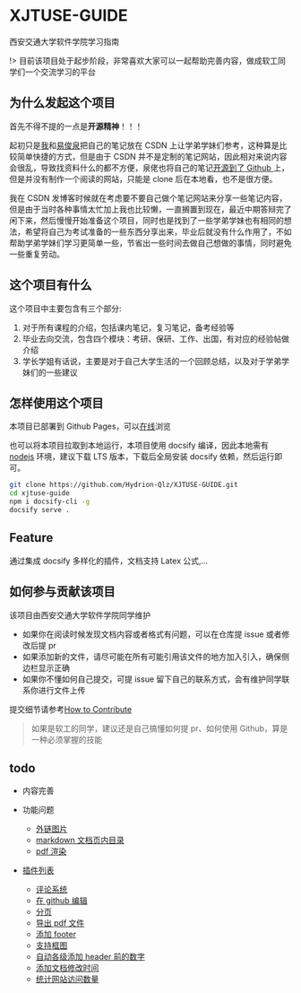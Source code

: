 # XJTUSE-GUIDE

西安交通大学软件学院学习指南

!> 目前该项目处于起步阶段，非常喜欢大家可以一起帮助完善内容，做成软工同学们一个交流学习的平台

## 为什么发起这个项目

首先不得不提的一点是**开源精神**！！！

起初只是[我](https://blog.csdn.net/qq_46311811)和[易俊泉](https://blog.csdn.net/weixin_47692652)把自己的笔记放在 CSDN 上让学弟学妹们参考，这种算是比较简单快捷的方式，但是由于 CSDN 并不是定制的笔记网站，因此相对来说内容会很乱，导致找资料什么的都不方便，泉佬也将自己的笔记[开源到了 Github ](https://github.com/yijunquan-afk/XJTUSE-NOTES)上，但是并没有制作一个阅读的网站，只能是 clone 后在本地看，也不是很方便。

我在 CSDN 发博客时候就在考虑要不要自己做个笔记网站来分享一些笔记内容，但是由于当时各种事情太忙加上我也比较懒，一直搁置到现在，最近中期答辩完了闲下来，然后慢慢开始准备这个项目，同时也是找到了一些学弟学妹也有相同的想法，希望将自己为考试准备的一些东西分享出来，毕业后就没有什么作用了，不如帮助学弟学妹们学习更简单一些，节省出一些时间去做自己想做的事情，同时避免一些重复劳动。

## 这个项目有什么

这个项目中主要包含有三个部分:

1. 对于所有课程的介绍，包括课内笔记，复习笔记，备考经验等
2. 毕业去向交流，包含四个模块：考研、保研、工作、出国，有对应的经验帖做介绍
3. 学长学姐有话说，主要是对于自己大学生活的一个回顾总结，以及对于学弟学妹们的一些建议

## 怎样使用这个项目

本项目已部署到 Github Pages，可以[在线](https://hydrion-qlz.github.io/XJTUSE-GUIDE/)浏览

也可以将本项目拉取到本地运行，本项目使用 docsify 编译，因此本地需有 [nodejs](https://nodejs.org/en) 环境，建议下载 LTS 版本，下载后全局安装 docsify 依赖，然后运行即可。

```bash
git clone https://github.com/Hydrion-Qlz/XJTUSE-GUIDE.git
cd xjtuse-guide
npm i docsify-cli -g
docsify serve .
```

## Feature

通过集成 docsify 多样化的插件，文档支持 Latex 公式,...

## 如何参与贡献该项目

该项目由西安交通大学软件学院同学维护

-   如果你在阅读时候发现文档内容或者格式有问题，可以在仓库提 issue 或者修改后提 pr
-   如果添加新的文件，请尽可能在所有可能引用该文件的地方加入引入，确保侧边栏显示正确
-   如果你不懂如何自己提交，可提 issue 留下自己的联系方式，会有维护同学联系你进行文件上传

提交细节请参考[How to Contribute](docs/综述/How-to-Contribute.md)

> 如果是软工的同学，建议还是自己搞懂如何提 pr、如何使用 Github，算是一种必须掌握的技能

## todo

-   内容完善
-   功能问题

    -   [外链图片](https://docsify.js.org/#/zh-cn/configuration?id=crossoriginlinks)
    -   [markdown 文档页内目录](https://github.com/mrpotatoes/docsify-toc)
    -   [pdf 渲染](https://github.com/lazypanda10117/docsify-pdf-embed)

-   [插件列表](https://docsify.js.org/#/awesome?id=plugins)
    -   [评论系统](https://docsify.js.org/#/zh-cn/plugins?id=disqus)
    -   [在 github 编辑](https://docsify.js.org/#/zh-cn/plugins?id=%e5%9c%a8-github-%e4%b8%8a%e7%bc%96%e8%be%91)
    -   [分页](https://docsify.js.org/#/zh-cn/plugins?id=pagination)
    -   [导出 pdf 文件](https://github.com/meff34/docsify-to-pdf-converter)
    -   [添加 footer](https://github.com/alertbox/docsify-footer)
    -   [支持框图](https://github.com/Leward/mermaid-docsify)
    -   [自动各级添加 header 前的数字](https://github.com/markbattistella/docsify-autoHeaders)
    -   [添加文档修改时间](https://github.com/alertbox/docsify-footer)
    -   [统计网站访问数量](https://github.com/mg0324/docsify-busuanzi)
